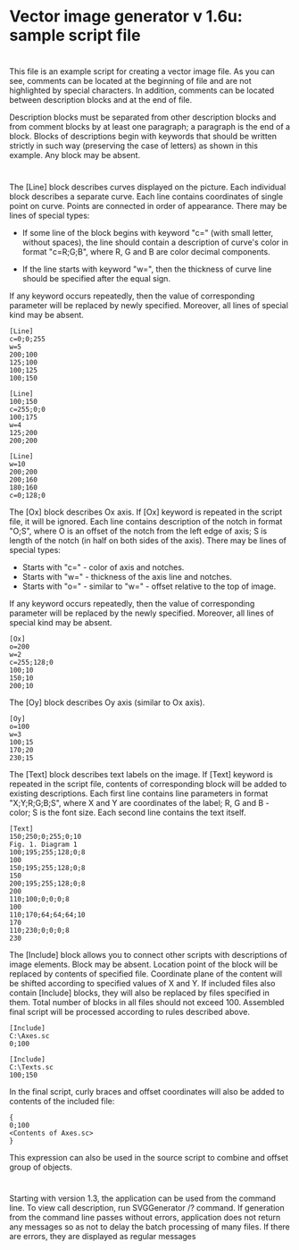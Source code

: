 # Vector image generator v 1.6u: sample script file

#

This file is an example script for creating a vector image file. As you can see,
comments can be located at the beginning of file and are not highlighted by special
characters. In addition, comments can be located between description blocks
and at the end of file.

Description blocks must be separated from other description blocks and from comment
blocks by at least one paragraph; a paragraph is the end of a block. Blocks
of descriptions begin with keywords that should be written strictly in such way
(preserving the case of letters) as shown in this example. Any block may be absent.

#

The [Line] block describes curves displayed on the picture. Each individual
block describes a separate curve. Each line contains coordinates of single point
on curve. Points are connected in order of appearance. There may be lines
of special types:

- If some line of the block begins with keyword "c=" (with small letter,
without spaces), the line should contain a description of curve's color
in format "c=R;G;B", where R, G and B are color decimal components.

- If the line starts with keyword "w=", then the thickness of curve line
should be specified after the equal sign.

If any keyword occurs repeatedly, then the value of corresponding parameter
will be replaced by newly specified. Moreover, all lines of special kind
may be absent.

```
[Line]
c=0;0;255
w=5
200;100
125;100
100;125
100;150

[Line]
100;150
c=255;0;0
100;175
w=4
125;200
200;200

[Line]
w=10
200;200
200;160
180;160
c=0;128;0
```
The [Ox] block describes Ox axis. If [Ox] keyword is repeated in the script file,
it will be ignored. Each line contains description of the notch in format "O;S",
where O is an offset of the notch from the left edge of axis; S is length
of the notch (in half on both sides of the axis). There may be lines of special types:

- Starts with "c=" - color of axis and notches.
- Starts with "w=" - thickness of the axis line and notches.
- Starts with "o=" - similar to "w=" - offset relative to the top of image.

If any keyword occurs repeatedly, then the value of corresponding parameter
will be replaced by the newly specified. Moreover, all lines of special kind
may be absent.

```
[Ox]
o=200
w=2
c=255;128;0
100;10
150;10
200;10
```
The [Oy] block describes Oy axis (similar to Ox axis).

```
[Oy]
o=100
w=3
100;15
170;20
230;15
```
The [Text] block describes text labels on the image. If [Text] keyword is repeated
in the script file, contents of corresponding block will be added to existing
descriptions. Each first line contains line parameters in format "X;Y;R;G;B;S",
where X and Y are coordinates of the label; R, G and B - color; S is the font size.
Each second line contains the text itself.

```
[Text]
150;250;0;255;0;10
Fig. 1. Diagram 1
100;195;255;128;0;8
100
150;195;255;128;0;8
150
200;195;255;128;0;8
200
110;100;0;0;0;8
100
110;170;64;64;64;10
170
110;230;0;0;0;8
230
```
The [Include] block allows you to connect other scripts with descriptions
of image elements. Block may be absent. Location point of the block
will be replaced by contents of specified file. Coordinate plane of the content
will be shifted according to specified values of X and Y. If included files
also contain [Include] blocks, they will also be replaced by files specified
in them. Total number of blocks in all files should not exceed 100. Assembled
final script will be processed according to rules described above.

```
[Include]
C:\Axes.sc
0;100

[Include]
C:\Texts.sc
100;150

```
In the final script, curly braces and offset coordinates will also be added
to contents of the included file:

```
{
0;100
<Contents of Axes.sc>
}
```

This expression can also be used in the source script to combine and offset
group of objects.

#

Starting with version 1.3, the application can be used from the command line.
To view call description, run SVGGenerator /? command. If generation from
the command line passes without errors, application does not return any messages
so as not to delay the batch processing of many files. If there are errors,
they are displayed as regular messages
